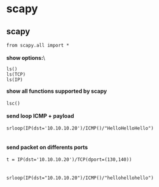 # scapy

## scapy

`from scapy.all import *`\
\
**show options:**\


```
ls()
ls(TCP)
ls(IP)
```

**show all functions supported by scapy**\
\
`lsc()`\
\
**send loop ICMP + payload**\
\
`srloop(IP(dst='10.10.10.20')/ICMP()/"HelloHelloHello")`\
\
\
**send packet on differents ports**\
\
`t = IP(dst='10.10.10.20')/TCP(dport=(130,140))`\
\
\
`srloop(IP(dst="10.10.10.20")/ICMP()/"hellohellohello")`
